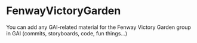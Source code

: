 # FenwayVictoryGarden
You can add any GAI-related material for the Fenway Victory Garden group in GAI (commits, storyboards, code, fun things...) 
